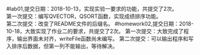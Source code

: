 #lab01,提交日期：2018-10-13，实现实验一要求的功能，共提交了2次。   
    第一次提交：编写QVECTOR，QSORT函数，实现成绩排序功能。   
    第二次提交：改变了README文件的后缀名。
#homework02,提交日期：2018-10-18，大致实现了作业二的要求，共提交了2次。
    第一次提交：大致完成了程序，输出界面未对齐，writeFile函数尚未编写。
    第二次提交：可以输出程序和写入排序后数据，但第一列不能输出，等待解决。
